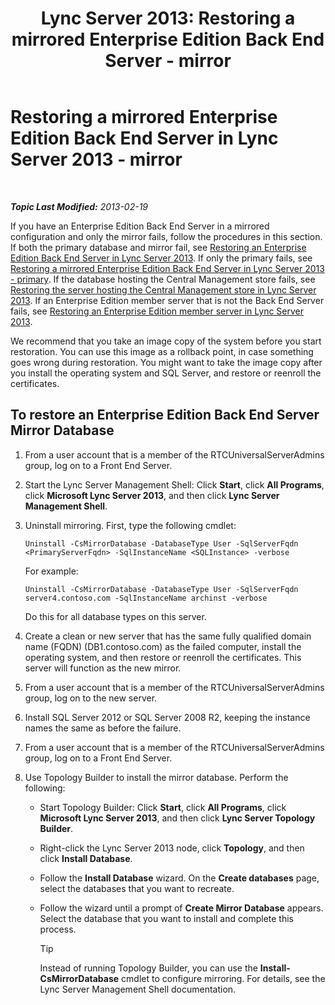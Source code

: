 ﻿---
title: 'Lync Server 2013: Restoring a mirrored Enterprise Edition Back End Server - mirror'
TOCTitle: Restoring a mirrored Enterprise Edition Back End Server - mirror
ms:assetid: 4b3c8eae-6f1f-4377-b39b-6699e725c517
ms:mtpsurl: https://technet.microsoft.com/en-us/library/JJ945626(v=OCS.15)
ms:contentKeyID: 51541471
ms.date: 07/23/2014
mtps_version: v=OCS.15
---

<div data-xmlns="http://www.w3.org/1999/xhtml">

<div class="topic" data-xmlns="http://www.w3.org/1999/xhtml" data-msxsl="urn:schemas-microsoft-com:xslt" data-cs="http://msdn.microsoft.com/en-us/">

<div data-asp="http://msdn2.microsoft.com/asp">

# Restoring a mirrored Enterprise Edition Back End Server in Lync Server 2013 - mirror

</div>

<div id="mainSection">

<div id="mainBody">

<span> </span>

_**Topic Last Modified:** 2013-02-19_

If you have an Enterprise Edition Back End Server in a mirrored configuration and only the mirror fails, follow the procedures in this section. If both the primary database and mirror fail, see [Restoring an Enterprise Edition Back End Server in Lync Server 2013](lync-server-2013-restoring-an-enterprise-edition-back-end-server.md). If only the primary fails, see [Restoring a mirrored Enterprise Edition Back End Server in Lync Server 2013 - primary](lync-server-2013-restoring-a-mirrored-enterprise-edition-back-end-server-primary.md). If the database hosting the Central Management store fails, see [Restoring the server hosting the Central Management store in Lync Server 2013](lync-server-2013-restoring-the-server-hosting-the-central-management-store.md). If an Enterprise Edition member server that is not the Back End Server fails, see [Restoring an Enterprise Edition member server in Lync Server 2013](lync-server-2013-restoring-an-enterprise-edition-member-server.md).

We recommend that you take an image copy of the system before you start restoration. You can use this image as a rollback point, in case something goes wrong during restoration. You might want to take the image copy after you install the operating system and SQL Server, and restore or reenroll the certificates.

<div>

## To restore an Enterprise Edition Back End Server Mirror Database

1.  From a user account that is a member of the RTCUniversalServerAdmins group, log on to a Front End Server.

2.  Start the Lync Server Management Shell: Click **Start**, click **All Programs**, click **Microsoft Lync Server 2013**, and then click **Lync Server Management Shell**.

3.  Uninstall mirroring. First, type the following cmdlet:
    
        Uninstall -CsMirrorDatabase -DatabaseType User -SqlServerFqdn <PrimaryServerFqdn> -SqlInstanceName <SQLInstance> -verbose
    
    For example:
    
        Uninstall -CsMirrorDatabase -DatabaseType User -SqlServerFqdn server4.contoso.com -SqlInstanceName archinst -verbose
    
    Do this for all database types on this server.

4.  Create a clean or new server that has the same fully qualified domain name (FQDN) (DB1.contoso.com) as the failed computer, install the operating system, and then restore or reenroll the certificates. This server will function as the new mirror.

5.  From a user account that is a member of the RTCUniversalServerAdmins group, log on to the new server.

6.  Install SQL Server 2012 or SQL Server 2008 R2, keeping the instance names the same as before the failure.

7.  From a user account that is a member of the RTCUniversalServerAdmins group, log on to a Front End Server.

8.  Use Topology Builder to install the mirror database. Perform the following:
    
      - Start Topology Builder: Click **Start**, click **All Programs**, click **Microsoft Lync Server 2013**, and then click **Lync Server Topology Builder**.
    
      - Right-click the Lync Server 2013 node, click **Topology**, and then click **Install Database**.
    
      - Follow the **Install Database** wizard. On the **Create databases** page, select the databases that you want to recreate.
    
      - Follow the wizard until a prompt of **Create Mirror Database** appears. Select the database that you want to install and complete this process.
        
        <div>
        

        > [!TIP]  
        > Instead of running Topology Builder, you can use the <STRONG>Install-CsMirrorDatabase</STRONG> cmdlet to configure mirroring. For details, see the Lync Server Management Shell documentation.

        
        </div>

</div>

</div>

<span> </span>

</div>

</div>

</div>


